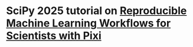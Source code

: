 # SciPy 2025 tutorial on [Reproducible Machine Learning Workflows for Scientists with Pixi](https://cfp.scipy.org/scipy2025/talk/GDN8PN/)
